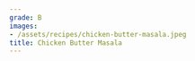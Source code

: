```yaml
---
grade: B
images:
- /assets/recipes/chicken-butter-masala.jpeg
title: Chicken Butter Masala
---
```


